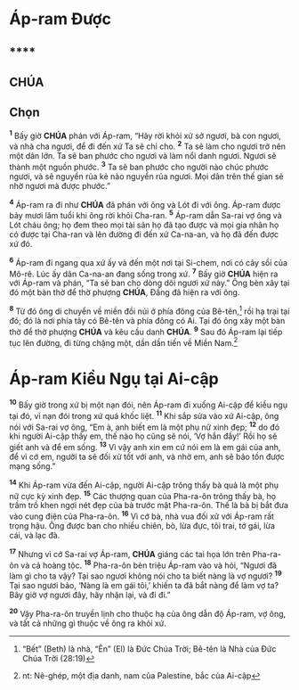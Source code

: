# Áp-ram Được

## ****

## CHÚA

## Chọn
<sup><b>1</b></sup> Bấy giờ **CHÚA** phán với Áp-ram, “Hãy rời khỏi xứ sở ngươi, bà con ngươi, và nhà cha ngươi, để đi đến xứ Ta sẽ chỉ cho. <sup><b>2</b></sup> Ta sẽ làm cho ngươi trở nên một dân lớn. Ta sẽ ban phước cho ngươi và làm nổi danh ngươi. Ngươi sẽ thành một nguồn phước. <sup><b>3</b></sup> Ta sẽ ban phước cho người nào chúc phước ngươi, và sẽ nguyền rủa kẻ nào nguyền rủa ngươi. Mọi dân trên thế gian sẽ nhờ ngươi mà được phước.”

<sup><b>4</b></sup> Áp-ram ra đi như **CHÚA** đã phán với ông và Lót đi với ông. Áp-ram được bảy mươi lăm tuổi khi ông rời khỏi Cha-ran. <sup><b>5</b></sup> Áp-ram dẫn Sa-rai vợ ông và Lót cháu ông; họ đem theo mọi tài sản họ đã tạo được và mọi gia nhân họ có được tại Cha-ran và lên đường đi đến xứ Ca-na-an, và họ đã đến được xứ đó.

<sup><b>6</b></sup> Áp-ram đi ngang qua xứ ấy và đến một nơi tại Si-chem, nơi có cây sồi của Mô-rê. Lúc ấy dân Ca-na-an đang sống trong xứ. <sup><b>7</b></sup> Bấy giờ **CHÚA** hiện ra với Áp-ram và phán, “Ta sẽ ban cho dòng dõi ngươi xứ này.” Ông bèn xây tại đó một bàn thờ để thờ phượng **CHÚA**, Đấng đã hiện ra với ông.

<sup><b>8</b></sup> Từ đó ông di chuyển về miền đồi núi ở phía đông của Bê-tên,[^1-5f8c950e-01de-4379-af9b-6ba6c0e8774d] rồi hạ trại tại đó; đó là nơi phía tây có Bê-tên và phía đông có Ai. Tại đó ông xây một bàn thờ để thờ phượng **CHÚA** và kêu cầu danh **CHÚA**. <sup><b>9</b></sup> Sau đó Áp-ram lại tiếp tục lên đường, đi từng chặng một, dần dần tiến về Miền Nam.[^2-5f8c950e-01de-4379-af9b-6ba6c0e8774d]


# Áp-ram Kiều Ngụ tại Ai-cập
<sup><b>10</b></sup> Bấy giờ trong xứ bị một nạn đói, nên Áp-ram đi xuống Ai-cập để kiều ngụ tại đó, vì nạn đói trong xứ quá khốc liệt. <sup><b>11</b></sup> Khi sắp sửa vào xứ Ai-cập, ông nói với Sa-rai vợ ông, “Em à, anh biết em là một phụ nữ xinh đẹp; <sup><b>12</b></sup> do đó khi người Ai-cập thấy em, thế nào họ cũng sẽ nói, ‘Vợ hắn đấy!’ Rồi họ sẽ giết anh và để em sống. <sup><b>13</b></sup> Vì vậy anh xin em cứ nói em là em gái của anh, để vì cớ em, người ta sẽ đối xử tốt với anh, và nhờ em, anh sẽ bảo tồn được mạng sống.”

<sup><b>14</b></sup> Khi Áp-ram vừa đến Ai-cập, người Ai-cập trông thấy bà quả là một phụ nữ cực kỳ xinh đẹp. <sup><b>15</b></sup> Các thượng quan của Pha-ra-ôn trông thấy bà, họ trầm trồ khen ngợi nét đẹp của bà trước mặt Pha-ra-ôn. Thế là bà bị bắt đưa vào cung điện của Pha-ra-ôn. <sup><b>16</b></sup> Vì cớ bà, nhà vua đối xử với Áp-ram rất trọng hậu. Ông được ban cho nhiều chiên, bò, lừa đực, tôi trai, tớ gái, lừa cái, và lạc đà.

<sup><b>17</b></sup> Nhưng vì cớ Sa-rai vợ Áp-ram, **CHÚA** giáng các tai họa lớn trên Pha-ra-ôn và cả hoàng tộc. <sup><b>18</b></sup> Pha-ra-ôn bèn triệu Áp-ram vào và hỏi, “Ngươi đã làm gì cho ta vậy? Tại sao ngươi không nói cho ta biết nàng là vợ ngươi? <sup><b>19</b></sup> Tại sao ngươi bảo, ‘Nàng là em gái tôi,’ khiến ta đã bắt nàng để làm vợ ta? Bây giờ vợ ngươi đây, hãy nhận lại, và đi đi.”

<sup><b>20</b></sup> Vậy Pha-ra-ôn truyền lịnh cho thuộc hạ của ông dẫn độ Áp-ram, vợ ông, và tất cả những gì thuộc về ông ra khỏi xứ.

[^1-5f8c950e-01de-4379-af9b-6ba6c0e8774d]: “Bết” (Beth) là nhà, “Ên” (El) là Đức Chúa Trời; Bê-tên là Nhà của Đức Chúa Trời (28:19)
[^2-5f8c950e-01de-4379-af9b-6ba6c0e8774d]: nt: Nê-ghép, một địa danh, nam của Palestine, bắc của Ai-cập